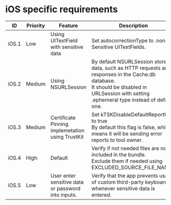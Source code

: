 # iOS specific requirements
| ID  | Priority | Feature | Description | Link |
| --  | -- | ---------------------- | ---------------------- | - |
| iOS.1 | Low | Using UITextField with sensitive data | Set autocorrectionType to .none in Sensitive UITextFields. | [Handbook](../Handbooks/TODO.md) |
| iOS.2 | Medium | Using NSURLSession | By default NSURLSession stores data, such as HTTP requests and responses in the Cache.db database. <br> It should be disabled in URLSession with setting .ephemeral type instead of default one. | [Handbook](../Handbooks/TODO.md) |
| iOS.3 | Medium | Certificate Pinning implemetation using TrustKit | Set kTSKDisableDefaultReportUri to true <br> By default this flag is false, which means it will be sending error reports to tool owner. | [Handbook](../Handbooks/TODO.md) |
| iOS.4 | High | Default | Verify if not needed files are not included in the bundle. <br> Exclude them if needed using EXCLUDED_SOURCE_FILE_NAMES | [Handbook](../Handbooks/TODO.md) |
| iOS.5 | Low | User enter sensitive data or password into inputs. | Verify that the app prevents usage of custom third-party keyboards whenever sensitive data is entered. | [Handbook](../Handbooks/TODO.md) |

